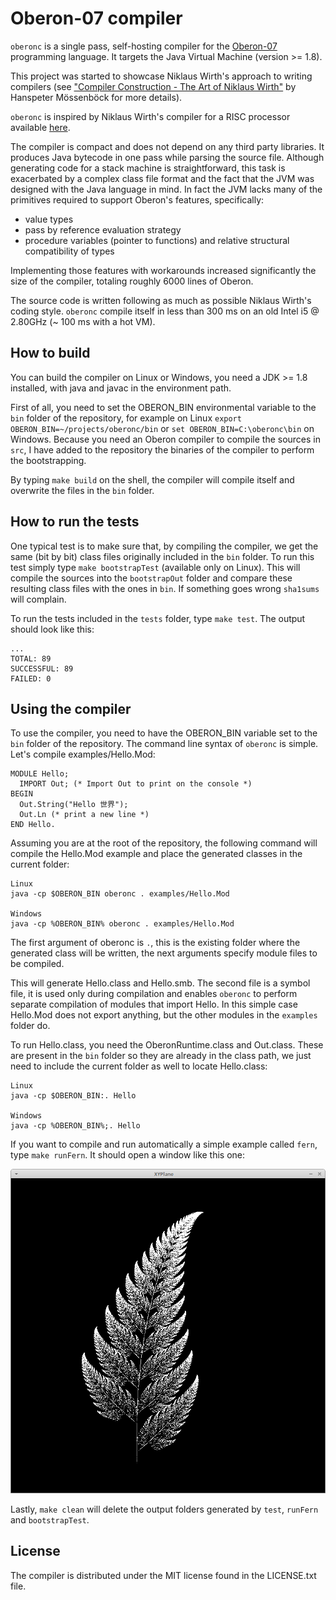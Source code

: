 
# Oberon-07 compiler

`oberonc` is a single pass, self-hosting compiler for the
[Oberon-07](https://en.wikipedia.org/wiki/Oberon_(programming_language))
programming language. It targets the Java Virtual Machine (version >= 1.8).

This project was started to showcase Niklaus Wirth's approach to writing
compilers (see
["Compiler Construction -
The Art of Niklaus Wirth"](https://pdfs.semanticscholar.org/3e12/6570cd6b0fc8f9d3c205f0347a055df5b670.pdf)
by Hanspeter Mössenböck for more details).

`oberonc` is inspired by Niklaus Wirth's compiler for a RISC processor available
[here](http://www.inf.ethz.ch/personal/wirth/).

The compiler is compact and does not depend on any third party libraries. It
produces Java bytecode in one pass while parsing the source file. Although
generating code for a stack machine is straightforward, this task is exacerbated
by a complex class file format and the fact that the JVM was designed with the
Java language in mind. In fact the JVM lacks many of the primitives required to
support Oberon's features, specifically:

* value types
* pass by reference evaluation strategy
* procedure variables (pointer to functions) and relative structural
  compatibility of types

Implementing those features with workarounds increased significantly the size
of the compiler, totaling roughly 6000 lines of Oberon.

The source code is written following as much as possible Niklaus Wirth's
coding style. `oberonc` compile itself in less than 300 ms on an old
Intel i5 @ 2.80GHz (~ 100 ms with a hot VM).

## How to build

You can build the compiler on Linux or Windows, you need a JDK >= 1.8
installed, with java and javac in the environment path.

First of all, you need to set the OBERON_BIN environmental variable to the `bin`
folder of the repository, for
example on Linux `export OBERON_BIN=~/projects/oberonc/bin` or
`set OBERON_BIN=C:\oberonc\bin` on Windows. Because you need an Oberon compiler
to compile the sources in `src`, I have added to the repository the binaries of
the compiler to perform the bootstrapping.

By typing `make build` on the shell, the compiler will compile itself and
overwrite the files in the `bin` folder.

## How to run the tests

One typical test is to make sure that, by compiling the compiler, we get the
same (bit by bit) class files originally included in the `bin` folder.
To run this test simply type `make bootstrapTest` (available only on Linux).
This will compile the sources into the `bootstrapOut` folder and compare these
resulting class files with the ones in `bin`. If something goes wrong
`sha1sums` will complain.

To run the tests included in the `tests` folder, type `make test`. The output
should look like this:

    ...
    TOTAL: 89
    SUCCESSFUL: 89
    FAILED: 0

## Using the compiler

To use the compiler, you need to have the OBERON_BIN variable set to the `bin`
folder of the repository. The command line syntax of `oberonc` is simple.
Let's compile examples/Hello.Mod:

    MODULE Hello;
      IMPORT Out; (* Import Out to print on the console *)
    BEGIN
      Out.String("Hello 世界");
      Out.Ln (* print a new line *)
    END Hello.

Assuming you are at the root of the repository, the following command will
compile the Hello.Mod example and place the generated classes in the current
folder:

    Linux
    java -cp $OBERON_BIN oberonc . examples/Hello.Mod

    Windows
    java -cp %OBERON_BIN% oberonc . examples/Hello.Mod

The first argument of oberonc is `.`, this is the existing folder where the
generated class will be written, the next arguments specify module files to
be compiled.

This will generate Hello.class and Hello.smb. The second file is a symbol file,
it is used only during compilation and enables `oberonc` to perform separate
compilation of modules that import Hello. In this simple case Hello.Mod
does not export anything, but the other modules in the `examples` folder do.

To run Hello.class, you need the OberonRuntime.class and Out.class. These are
present in the `bin` folder so they are already in the class path, we just need
to include the current folder as well to locate Hello.class:

    Linux
    java -cp $OBERON_BIN:. Hello

    Windows
    java -cp %OBERON_BIN%;. Hello

If you want to compile and run automatically a simple example called `fern`,
type `make runFern`. It should open a window like this one:

![Fern](examples/fern/fern.png)

Lastly, `make clean` will delete the output folders generated by `test`,
`runFern` and `bootstrapTest`.

## License

The compiler is distributed under the MIT license found in the LICENSE.txt file.

